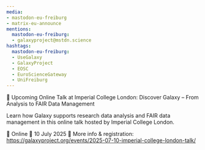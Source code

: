 ```yaml
---
media:
- mastodon-eu-freiburg
- matrix-eu-announce
mentions:
  mastodon-eu-freiburg:
  - galaxyproject@mstdn.science
hashtags:
  mastodon-eu-freiburg:
  - UseGalaxy
  - GalaxyProject
  - EOSC
  - EuroScienceGateway
  - UniFreiburg
---
```

📣 Upcoming Online Talk at Imperial College London: Discover Galaxy – From Analysis to FAIR Data Management

Learn how Galaxy supports research data analysis and FAIR data management in this online talk hosted by Imperial College London.

📍 Online
📅 10 July 2025
🔗 More info & registration: https://galaxyproject.org/events/2025-07-10-imperial-college-london-talk/